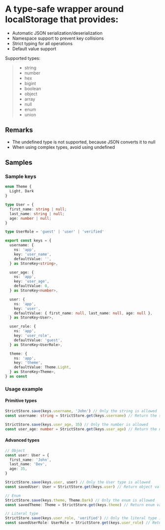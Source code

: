 # A type-safe wrapper around localStorage that provides:
 - Automatic JSON serialization/deserialization
 - Namespace support to prevent key collisions
 - Strict typing for all operations
 - Default value support

Supported types:
> - string 
> - number
> - hex
> - bigint 
> - boolean
> - object 
> - array
> - null
> - enum
> - union

## Remarks
- The undefined type is not supported, because JSON converts it to null
- When using complex types, avoid using undefined

## Samples

### Sample keys

```typescript
enum Theme {
  Light, Dark
}

type User = {
  first_name: string | null;
  last_name: string | null;
  age: number | null;
}

type UserRole = 'guest' | 'user' | 'verified'

export const keys = {
  username: {
    ns: 'app',
    key: 'user_name',
    defaultValue: '',
  } as StoreKey<string>,

  user_age: {
    ns: 'app',
    key: 'user_age',
    defaultValue: 0,
  } as StoreKey<number>,

  user: {
    ns: 'app',
    key: 'user',
    defaultValue: { first_name: null, last_name: null, age: null },
  } as StoreKey<User>,

  user_role: {
    ns: 'app',
    key: 'user_role',
    defaultValue: 'guest',
  } as StoreKey<UserRole>,

  theme: {
    ns: 'app',
    key: 'theme',
    defaultValue: Theme.Light,
  } as StoreKey<Theme>,
} as const
```

### Usage example

#### Primitive types
```typescript
StrictStore.save(keys.username, 'John') // Only the string is allowed
const username: string = StrictStore.get(keys.username) // Return the string type

StrictStore.save(keys.user_age, 35) // Only the number is allowed
const user_age: number = StrictStore.get(keys.user_age) // Return the number type
```

#### Advanced types
```typescript
// Object
const user: User = {
  first_name: 'John',
  last_name: 'Dev',
  age: 35,
}

StrictStore.save(keys.user, user) // Only the User type is allowed
const savedUser: User = StrictStore.get(keys.user) // Return object value

// Enum
StrictStore.save(keys.theme, Theme.Dark) // Only the enum is allowed
const savedTheme: Theme = StrictStore.get(keys.theme) // Return enum value

// Literal type
StrictStore.save(keys.user_role, 'verified') // Only the literal type is allowed ('guest' 'user' 'verified')
const savedUserRole: UserRole = StrictStore.get(keys.user_role) // Return literal value
```
